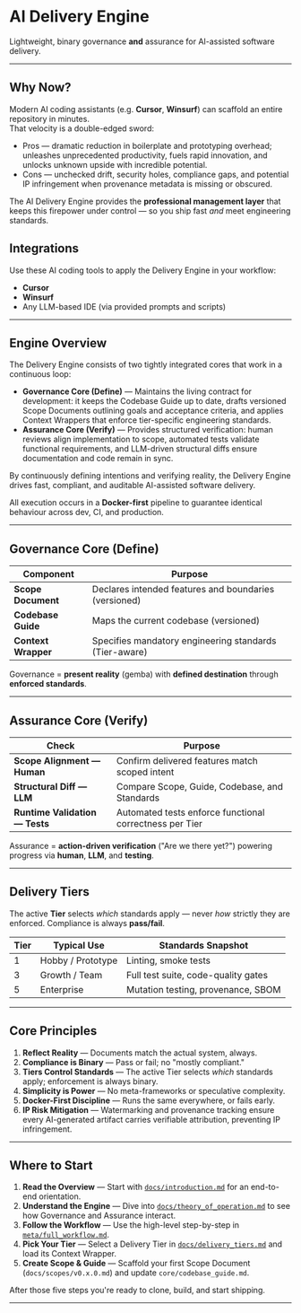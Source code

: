 # AI Delivery Engine

Lightweight, binary governance **and** assurance for AI-assisted software delivery.

---

## Why Now?

Modern AI coding assistants (e.g. **Cursor**, **Winsurf**) can scaffold an entire repository in minutes.  
That velocity is a double-edged sword:

* Pros — dramatic reduction in boilerplate and prototyping overhead; unleashes unprecedented productivity, fuels rapid innovation, and unlocks unknown upside with incredible potential.
* Cons — unchecked drift, security holes, compliance gaps, and potential IP infringement when provenance metadata is missing or obscured.

The AI Delivery Engine provides the **professional management layer** that keeps this firepower under control — so you ship fast *and* meet engineering standards.

## Integrations

Use these AI coding tools to apply the Delivery Engine in your workflow:

- **Cursor**
- **Winsurf**
- Any LLM-based IDE (via provided prompts and scripts)

---

## Engine Overview

The Delivery Engine consists of two tightly integrated cores that work in a continuous loop:

- **Governance Core (Define)** — Maintains the living contract for development: it keeps the Codebase Guide up to date, drafts versioned Scope Documents outlining goals and acceptance criteria, and applies Context Wrappers that enforce tier-specific engineering standards.
- **Assurance Core (Verify)** — Provides structured verification: human reviews align implementation to scope, automated tests validate functional requirements, and LLM-driven structural diffs ensure documentation and code remain in sync.

By continuously defining intentions and verifying reality, the Delivery Engine drives fast, compliant, and auditable AI-assisted software delivery.

All execution occurs in a **Docker-first** pipeline to guarantee identical behaviour across dev, CI, and production.

---

## Governance Core (Define)

| Component | Purpose |
|-----------|---------|
| **Scope Document** | Declares intended features and boundaries (versioned) |
| **Codebase Guide** | Maps the current codebase (versioned) |
| **Context Wrapper** | Specifies mandatory engineering standards (Tier-aware) |

Governance = **present reality** (gemba) with **defined destination** through **enforced standards**.

---

## Assurance Core (Verify)

| Check | Purpose |
|-------|---------|
| **Scope Alignment — Human** | Confirm delivered features match scoped intent |
| **Structural Diff — LLM** | Compare Scope, Guide, Codebase, and Standards |
| **Runtime Validation — Tests** | Automated tests enforce functional correctness per Tier |

Assurance = **action-driven verification** ("Are we there yet?") powering progress via **human**, **LLM**, and **testing**.

---

## Delivery Tiers

The active **Tier** selects *which* standards apply — never *how* strictly they are enforced. Compliance is always **pass/fail**.

| Tier | Typical Use | Standards Snapshot |
|------|-------------|--------------------|
| 1 | Hobby / Prototype | Linting, smoke tests |
| 3 | Growth / Team | Full test suite, code-quality gates |
| 5 | Enterprise | Mutation testing, provenance, SBOM |

---

## Core Principles

1. **Reflect Reality** — Documents match the actual system, always.  
2. **Compliance is Binary** — Pass or fail; no "mostly compliant."  
3. **Tiers Control Standards** — The active Tier selects *which* standards apply; enforcement is always binary.  
4. **Simplicity is Power** — No meta-frameworks or speculative complexity.  
5. **Docker-First Discipline** — Runs the same everywhere, or fails early.
6. **IP Risk Mitigation** — Watermarking and provenance tracking ensure every AI-generated artifact carries verifiable attribution, preventing IP infringement.

---

## Where to Start

1. **Read the Overview** — Start with [`docs/introduction.md`](docs/introduction.md) for an end-to-end orientation.
2. **Understand the Engine** — Dive into [`docs/theory_of_operation.md`](docs/theory_of_operation.md) to see how Governance and Assurance interact.
3. **Follow the Workflow** — Use the high-level step-by-step in [`meta/full_workflow.md`](meta/full_workflow.md).
4. **Pick Your Tier** — Select a Delivery Tier in [`docs/delivery_tiers.md`](docs/delivery_tiers.md) and load its Context Wrapper.
5. **Create Scope & Guide** — Scaffold your first Scope Document (`docs/scopes/v0.x.0.md`) and update `core/codebase_guide.md`.

After those five steps you're ready to clone, build, and start shipping.

---